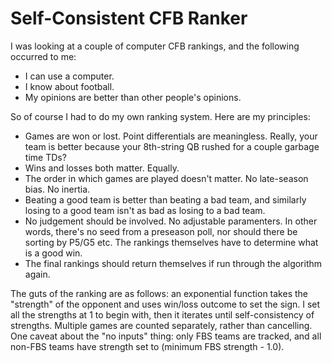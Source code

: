 # Self-Consistent CFB Ranker
I was looking at a couple of computer CFB rankings, and the following occurred to me:
 - I can use a computer.
 - I know about football.
 - My opinions are better than other people's opinions.
 
So of course I had to do my own ranking system. Here are my principles:
 - Games are won or lost. Point differentials are meaningless. Really, your team is better because your 8th-string QB rushed for a couple garbage time TDs?
 - Wins and losses both matter. Equally.
 - The order in which games are played doesn't matter. No late-season bias. No inertia.
 - Beating a good team is better than beating a bad team, and similarly losing to a good team isn't as bad as losing to a bad team.
 - No judgement should be involved. No adjustable paramenters. In other words, there's no seed from a preseason poll, nor should there be sorting by P5/G5 etc. The rankings themselves have to determine what is a good win.
 - The final rankings should return themselves if run through the algorithm again.
 
 The guts of the ranking are as follows: an exponential function takes the "strength" of the opponent and uses win/loss outcome to set the sign. I set all the strengths at 1 to begin with, then it iterates until self-consistency of strengths. Multiple games are counted separately, rather than cancelling. 
 One caveat about the "no inputs" thing: only FBS teams are tracked, and all non-FBS teams have strength set to (minimum FBS strength - 1.0).
